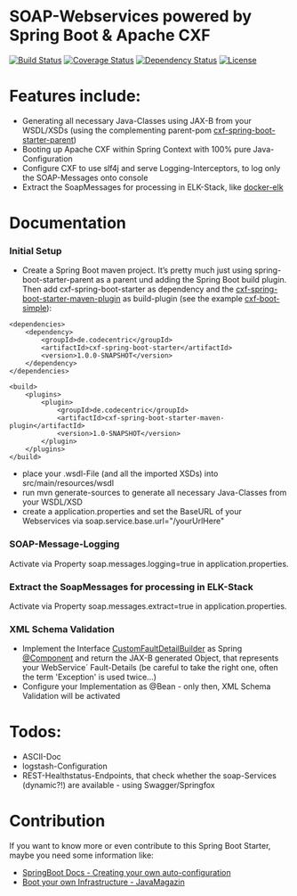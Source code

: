 SOAP-Webservices powered by Spring Boot & Apache CXF
=============================
[![Build Status](https://travis-ci.org/codecentric/cxf-spring-boot-starter.svg?branch=master)](https://travis-ci.org/codecentric/cxf-spring-boot-starter)
[![Coverage Status](https://coveralls.io/repos/github/codecentric/cxf-spring-boot-starter/badge.svg?branch=master)](https://coveralls.io/github/codecentric/cxf-spring-boot-starter?branch=master)
[![Dependency Status](https://www.versioneye.com/user/projects/5720e300fcd19a0051856aa7/badge.svg?style=flat)](https://www.versioneye.com/user/projects/5720e300fcd19a0051856aa7)
[![License](http://img.shields.io/:license-apache-blue.svg)](http://www.apache.org/licenses/LICENSE-2.0.html)


# Features include:

* Generating all necessary Java-Classes using JAX-B from your WSDL/XSDs (using the complementing parent-pom [cxf-spring-boot-starter-parent](https://github.com/jonashackt/cxf-spring-boot-starter-parent))
* Booting up Apache CXF within Spring Context with 100% pure Java-Configuration
* Configure CXF to use slf4j and serve Logging-Interceptors, to log only the SOAP-Messages onto console 
* Extract the SoapMessages for processing in ELK-Stack, like [docker-elk](https://github.com/jonashackt/docker-elk)


# Documentation

### Initial Setup

* Create a Spring Boot maven project. It’s pretty much just using spring-boot-starter-parent as a parent und adding the Spring Boot build plugin. Then add cxf-spring-boot-starter as dependency and the [cxf-spring-boot-starter-maven-plugin] as build-plugin (see the example [cxf-boot-simple](https://github.com/jonashackt/cxf-boot-simple)):

```
<dependencies>
	<dependency>
		<groupId>de.codecentric</groupId>
    	<artifactId>cxf-spring-boot-starter</artifactId>
    	<version>1.0.0-SNAPSHOT</version>
	</dependency>
</dependencies>
```


```
<build>
    <plugins>
        <plugin>
            <groupId>de.codecentric</groupId>
            <artifactId>cxf-spring-boot-starter-maven-plugin</artifactId>
            <version>1.0-SNAPSHOT</version>
        </plugin>
    </plugins>
</build>
```



* place your .wsdl-File (and all the imported XSDs) into src/main/resources/wsdl
* run mvn generate-sources to generate all necessary Java-Classes from your WSDL/XSD 
* create a application.properties and set the BaseURL of your Webservices via soap.service.base.url="/yourUrlHere"

### SOAP-Message-Logging

Activate via Property soap.messages.logging=true in application.properties.

### Extract the SoapMessages for processing in ELK-Stack

Activate via Property soap.messages.extract=true in application.properties.

### XML Schema Validation 

* Implement the Interface [CustomFaultDetailBuilder](https://github.com/codecentric/cxf-spring-boot-starter/blob/master/src/main/java/de/codecentric/cxf/xmlvalidation/CustomFaultDetailBuilder.java) as Spring
[@Component](http://docs.spring.io/spring/docs/current/javadoc-api/org/springframework/stereotype/Component.html) and return the JAX-B generated Object, that represents your WebService´ Fault-Details (be careful to take the right one, often the term 'Exception' is used twice...)
* Configure your Implementation as @Bean - only then, XML Schema Validation will be activated

# Todos:

* ASCII-Doc
* logstash-Configuration
* REST-Healthstatus-Endpoints, that check whether the soap-Services (dynamic?!) are available - using Swagger/Springfox

# Contribution

If you want to know more or even contribute to this Spring Boot Starter, maybe you need some information like:
* [SpringBoot Docs - Creating your own auto-configuration](https://docs.spring.io/spring-boot/docs/current/reference/html/boot-features-developing-auto-configuration.html)
* [Boot your own Infrastructure - JavaMagazin](https://public.centerdevice.de/a10fb484-49a8-4a70-ada9-5eeda8c69465)


[cxf-spring-boot-starter-maven-plugin]:https://github.com/codecentric/cxf-spring-boot-starter-maven-plugin


